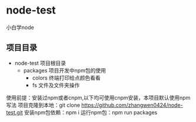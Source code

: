 # node-test
小白学node

## 项目目录
- node-test 项目根目录
    - packages 项目开发中npm包的使用
        - colors 终端打印给点颜色看看
        - fs 文件及文件夹操作

使用前提：安装过npm或者cnpm,以下均可使用cnpm安装，本项目默认使用npm写法
项目克隆到本地：git clone https://github.com/zhangwen0424/node-test.git
安装npm包依赖：npm i 
运行npm包：npm run packages








